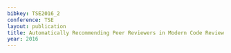 ```yaml
---
bibkey: TSE2016_2
conference: TSE
layout: publication
title: Automatically Recommending Peer Reviewers in Modern Code Review
year: 2016
---
```

